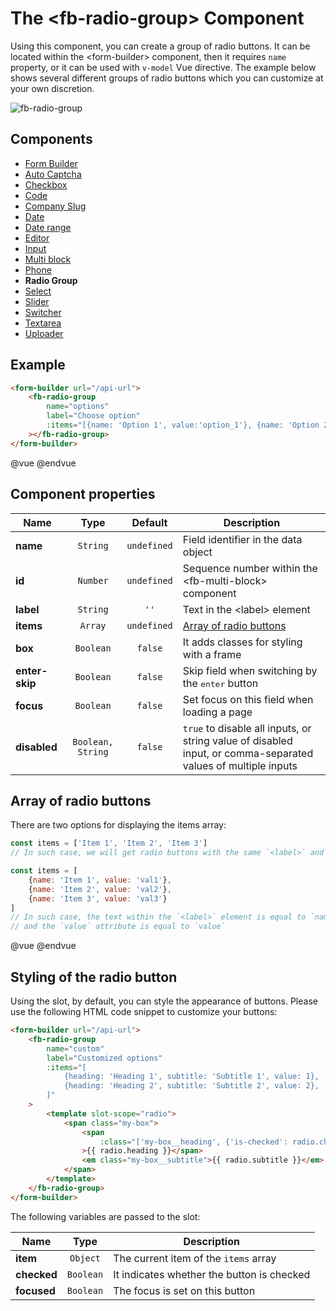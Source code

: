 # The &lt;fb-radio-group&gt; Component

Using this component, you can create a group of radio buttons. It can be located within the &lt;form-builder&gt; component, then it requires `name` property, or it can be used with `v-model` Vue directive. The example below shows several different groups of radio buttons which you can customize at your own discretion.

![fb-radio-group](/assets/awema-pl/wiki/img/docs/fb-radio-group.png)

## Components
* [Form Builder](./form-builder.md)
* [Auto Captcha](./fb-auto-captcha.md)
* [Checkbox](./fb-checkbox.md)
* [Code](./fb-code.md)
* [Company Slug](./fb-company-slug.md)
* [Date](./fb-date.md)
* [Date range](./fb-date-range.md)
* [Editor](./fb-editor.md)
* [Input](./fb-input.md)
* [Multi block](./fb-multi-block.md)
* [Phone](./fb-phone.md)
* **Radio Group**
* [Select](./fb-select.md)
* [Slider](./fb-slider.md)
* [Switcher](./fb-switcher.md)
* [Textarea](./fb-textarea.md)
* [Uploader](./fb-uploader.md)

## Example

```html
<form-builder url="/api-url">
    <fb-radio-group
        name="options"
        label="Choose option"
        :items="[{name: 'Option 1', value:'option_1'}, {name: 'Option 2', value:'option_2'}]"
    ></fb-radio-group>
</form-builder>
```
@vue
<form-builder url="/api-url">
    <fb-radio-group name="options" label="Choose option" :items="[{name: 'Option 1', value:'option_1'}, {name: 'Option 2', value:'option_2'}]"></fb-radio-group>
</form-builder>
@endvue


## Component properties

| Name                | Type               | Default             | Description                                       |
|---------------------|:------------------:|:-------------------:|---------------------------------------------------|
| **name**            | `String`           | `undefined`         | Field identifier in the data object               |
| **id**              | `Number`           | `undefined`         | Sequence number within the &lt;fb-multi-block&gt; component    |
| **label**           | `String`           | `''`                | Text in the &lt;label&gt; element                 |
| **items**           | `Array`            | `undefined`         | [Array of radio buttons](#fbrg-items)             |
| **box**             | `Boolean`          | `false`             | It adds classes for styling with a frame          |
| **enter-skip**      | `Boolean`          | `false`             | Skip field when switching by the <kbd>enter</kbd> button |
| **focus**           | `Boolean`          | `false`             | Set focus on this field when loading a page       |
| **disabled**        | `Boolean, String`  | `false`             | `true` to disable all inputs, or string value of disabled input, or comma-separated values of multiple inputs |


<h2 id="fbrg-items">Array of radio buttons</h2>

There are two options for displaying the items array:

```javascript
const items = ['Item 1', 'Item 2', 'Item 3']
// In such case, we will get radio buttons with the same `<label>` and `value`

const items = [
    {name: 'Item 1', value: 'val1'},
    {name: 'Item 2', value: 'val2'},
    {name: 'Item 3', value: 'val3'}
]
// In such case, the text within the `<label>` element is equal to `name`
// and the `value` attribute is equal to `value`
```

@vue
<form-builder url="/api-url">
    <fb-radio-group name="equal" label="Equal option" :items="['Option 1', 'Option 2']"></fb-radio-group>
    <fb-radio-group name="different" label="Different option" :items="[{name: 'Option 1', value:'option_1'}, {name: 'Option 2', value:'option_2'}]"></fb-radio-group>
</form-builder>
@endvue


## Styling of the radio button

Using the slot, by default, you can style the appearance of buttons. Please use the following HTML code snippet to customize your buttons:

```html
<form-builder url="/api-url">
    <fb-radio-group
        name="custom"
        label="Customized options"
        :items="[
            {heading: 'Heading 1', subtitle: 'Subtitle 1', value: 1},
            {heading: 'Heading 2', subtitle: 'Subtitle 2', value: 2},
        ]"
    >
        <template slot-scope="radio">
            <span class="my-box">
                <span
                    :class="['my-box__heading', {'is-checked': radio.checked, 'is-focused': radio.focused}]"
                >{{ radio.heading }}</span>
                <em class="my-box__subtitle">{{ radio.subtitle }}</em>
            </span>
        </template>
    </fb-radio-group>
</form-builder>
```

The following variables are passed to the slot:

| Name                | Type               | Description                      |
|---------------------|:------------------:|----------------------------------|
| **item**            | `Object`           | The current item of the `items` array  |
| **checked**         | `Boolean`          | It indicates whether the button is checked  |
| **focused**         | `Boolean`          | The focus is set on this button |
